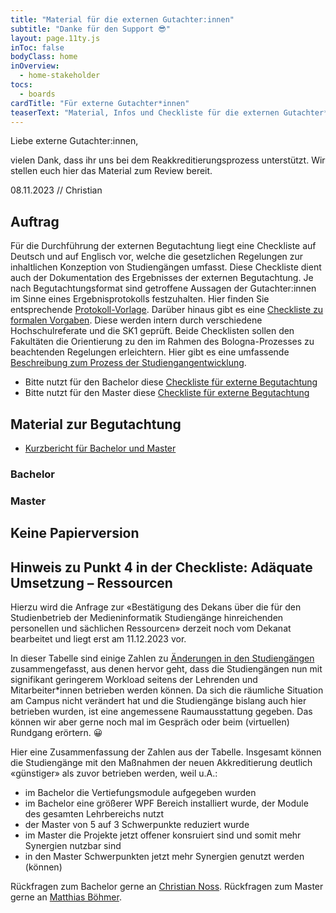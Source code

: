 ```yaml
---
title: "Material für die externen Gutachter:innen"
subtitle: "Danke für den Support 😎"
layout: page.11ty.js
inToc: false
bodyClass: home
inOverview:
  - home-stakeholder
tocs:
  - boards
cardTitle: "Für externe Gutachter*innen"
teaserText: "Material, Infos und Checkliste für die externen Gutachter*innen"
---
```



Liebe externe Gutachter:innen,

vielen Dank, dass ihr uns bei dem Reakkreditierungsprozess unterstützt. Wir stellen euch hier das Material zum Review bereit. 

08.11.2023 // Christian

## Auftrag
Für die Durchführung der externen Begutachtung liegt eine Checkliste auf Deutsch und auf Englisch vor, welche die gesetzlichen Regelungen zur inhaltlichen Konzeption von Studiengängen umfasst. Diese Checkliste dient auch der Dokumentation des Ergebnisses der externen Begutachtung. Je nach Begutachtungsformat sind getroffene Aussagen der Gutachter\:innen im Sinne eines Ergebnisprotokolls festzuhalten. Hier finden Sie entsprechende [Protokoll-Vorlage](https://www.th-koeln.de/mam/downloads/deutsch/hochschule/profil/qualitaetsmanagement/vorlage_protokoll_externe_begutachtung.docx). Darüber hinaus gibt es eine [Checkliste zu formalen Vorgaben](https://www.th-koeln.de/mam/downloads/deutsch/hochschule/profil/qualitaetsmanagement/checkliste_interne_prufung.xlsx). Diese werden intern durch verschiedene Hochschulreferate und die SK1 geprüft. Beide Checklisten sollen den Fakultäten die Orientierung zu den im Rahmen des Bologna-Prozesses zu beachtenden Regelungen erleichtern. Hier gibt es eine umfassende [Beschreibung zum Prozess der Studiengangentwicklung](https://www.th-koeln.de/hochschule/studiengangsentwicklung_53556.php).

* Bitte nutzt für den Bachelor diese [Checkliste für externe Begutachtung](/downloads/checkliste_externe_begutachtung-ba.xlsx)
* Bitte nutzt für den Master diese [Checkliste für externe Begutachtung](/downloads/checkliste_externe_begutachtung-ma.xlsx)

## Material zur Begutachtung

- [Kurzbericht für Bachelor und Master](../kurzbericht/)

### Bachelor
<snippet type="toc" id="table-of-content-bachelor" search="bachelor-for-experts"></snippet>

### Master
<snippet type="toc" id="table-of-content-bachelor" search="master-for-experts"></snippet>


## Keine Papierversion

<snippet type="text" id="no-paper-statement" src="misc/no-paper"></snippet>


## Hinweis zu Punkt 4 in der Checkliste: Adäquate Umsetzung – Ressourcen

Hierzu wird die Anfrage zur «Bestätigung des Dekans über die für den Studienbetrieb der Medieninformatik Studiengänge hinreichenden personellen und sächlichen Ressourcen» derzeit noch vom Dekanat bearbeitet und liegt erst am 11.12.2023 vor.

In dieser Tabelle sind einige Zahlen zu [Änderungen in den Studiengängen](https://www.icloud.com/numbers/07aW6jS58amTeOHNAIV3KNe9w#aenderungen-studienverlaufsplan-bpo4-bpo5) zusammengefasst, aus denen hervor geht, dass die Studiengängen nun mit signifikant geringerem Workload seitens der Lehrenden und Mitarbeiter\*innen betrieben werden können. Da sich die räumliche Situation am Campus nicht verändert hat und die Studiengänge bislang auch hier betrieben wurden, ist eine angemessene Raumausstattung gegeben. Das können wir aber gerne noch mal im Gespräch oder beim (virtuellen) Rundgang erörtern. 😀

Hier eine Zusammenfassung der Zahlen aus der Tabelle. Insgesamt können die Studiengänge mit den Maßnahmen der neuen Akkreditierung deutlich «günstiger» als zuvor betrieben werden, weil u.A.:
- im Bachelor die Vertiefungsmodule aufgegeben wurden
- im Bachelor eine größerer WPF Bereich installiert wurde, der Module des gesamten Lehrbereichs nutzt
- der Master von 5 auf 3 Schwerpunkte reduziert wurde
- im Master die Projekte jetzt offener konsruiert sind und somit mehr Synergien nutzbar sind
- in den Master Schwerpunkten jetzt mehr Synergien genutzt werden (können)

Rückfragen zum Bachelor gerne an [Christian Noss](https://www.th-koeln.de/personen/christian.noss/). Rückfragen zum Master gerne an [Matthias Böhmer](https://www.th-koeln.de/personen/matthias.boehmer/).
